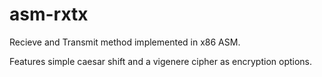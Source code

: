 # asm-rxtx

Recieve and Transmit method implemented in x86 ASM.

Features simple caesar shift and a vigenere cipher as encryption options.
